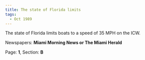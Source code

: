 ```yaml
---  
title: The state of Florida limits  
tags:  
  - Oct 1989  
---  
```

  
The state of Florida limits boats to a speed of 35 MPH on the ICW.  
  
Newspapers: **Miami Morning News or The Miami Herald**  
  
Page: **1**, Section: **B** 
